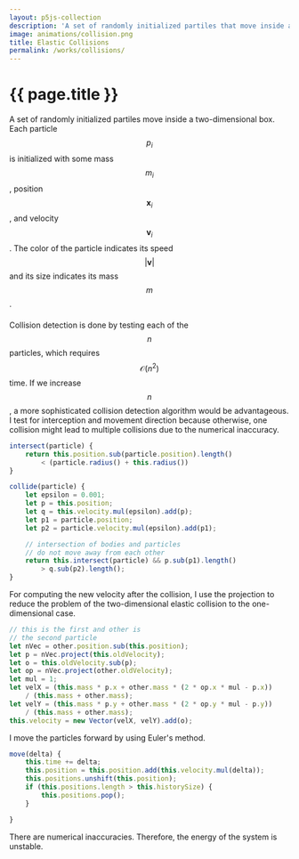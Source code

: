 ```yaml
---
layout: p5js-collection
description: 'A set of randomly initialized partiles that move inside a two-dimensional box. Each particle is initialized with some mass, position, and velocity. The color of the particle indicates its speed and its size indicates its mass.'
image: animations/collision.png
title: Elastic Collisions
permalink: /works/collisions/
---
```


# {{ page.title }}

A set of randomly initialized partiles move inside a two-dimensional box.
Each particle $$p_i$$ is initialized with some mass $$m_i$$, position $$\mathbf{x}_i$$, and velocity $$\mathbf{v}_i$$.
The color of the particle indicates its speed $$|\mathbf{v}|$$ and its size indicates its mass $$m$$.

<div id = "p5-collisions" style="display:block; margin-left:auto; margin-right:auto; width:740px; margin-bottom:1.5em;"></div>

Collision detection is done by testing each of the $$n$$ particles, which requires $$\mathcal{O}(n^2)$$ time.
If we increase $$n$$, a more sophisticated collision detection algorithm would be advantageous.
I test for interception and movement direction because otherwise, one collision might lead to multiple collisions due to the numerical inaccuracy.

```javascript
intersect(particle) {
    return this.position.sub(particle.position).length() 
        < (particle.radius() + this.radius())
}

collide(particle) {
    let epsilon = 0.001;
    let p = this.position;
    let q = this.velocity.mul(epsilon).add(p);
    let p1 = particle.position;
    let p2 = particle.velocity.mul(epsilon).add(p1);

    // intersection of bodies and particles 
    // do not move away from each other
    return this.intersect(particle) && p.sub(p1).length() 
        > q.sub(p2).length();
}

```

For computing the new velocity after the collision, I use the projection to reduce the problem of the two-dimensional elastic collision to the one-dimensional case.

```javascript
// this is the first and other is 
// the second particle
let nVec = other.position.sub(this.position);
let p = nVec.project(this.oldVelocity);
let o = this.oldVelocity.sub(p);
let op = nVec.project(other.oldVelocity);
let mul = 1;
let velX = (this.mass * p.x + other.mass * (2 * op.x * mul - p.x)) 
    / (this.mass + other.mass);
let velY = (this.mass * p.y + other.mass * (2 * op.y * mul - p.y)) 
    / (this.mass + other.mass);
this.velocity = new Vector(velX, velY).add(o);
```

I move the particles forward by using Euler's method.

```javascript
move(delta) {
    this.time += delta;
    this.position = this.position.add(this.velocity.mul(delta));
    this.positions.unshift(this.position);
    if (this.positions.length > this.historySize) {
        this.positions.pop();
    }

}
```

There are numerical inaccuracies.
Therefore, the energy of the system is unstable.